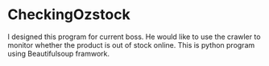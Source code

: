 # CheckingOzstock

I designed this program for current boss. He would like to use the crawler to monitor whether the product is out of stock online.
This is python program using Beautifulsoup framwork. 
